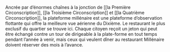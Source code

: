 Ancrée par d’énormes chaînes à la jonction de [[la Première Circonscription]], [[la Troisième Circonscription]] et [[la Quatrième Circonscription]], la plateforme millénaire est une plateforme d’observation flottante qui offre la meilleure vue aérienne du Dixième. Le restaurant le plus exclusif du quartier se trouve ici. Chaque citoyen reçoit un jeton qui peut être échangé contre un tour de dirigeable à la plate-forme en tout temps pendant l’année à venir, mais ceux qui veulent dîner au restaurant Millénaire doivent réserver des mois à l’avance.